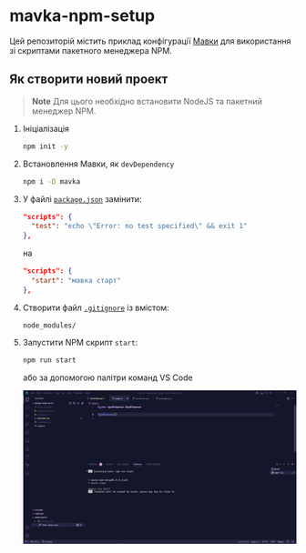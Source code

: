 # mavka-npm-setup

Цей репозиторій містить приклад конфігурації [Мавки](https://xn--80aaf6ah.xn--j1amh/) для використання зі скриптами пакетного менеджера NPM.

## Як створити новий проект

> **Note**
> Для цього необхідно встановити NodeJS та пакетний менеджер NPM.

1. Ініціалізація

    ```bash
    npm init -y
    ```

2. Встановлення Мавки, як `devDependency`

    ```bash
    npm i -D mavka
    ```

3. У файлі [`package.json`](./package.json) замінити:

    ```json
    "scripts": {
      "test": "echo \"Error: no test specified\" && exit 1"
    },
    ```

    на

    ```json
    "scripts": {
      "start": "мавка старт"
    },
    ```

4. Створити файл [`.gitignore`](./.gitignore) із вмістом:

    ```text
    node_modules/
    ```

5. Запустити NPM скрипт `start`:

    ```bash
    npm run start
    ```

    або за допомогою палітри команд VS Code

    ![Запуск NPM скрипта у VS Code](./img/vs-code-npm-scripts.png)
